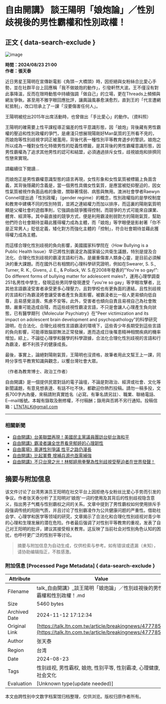 # 自由開講》 談王陽明「娘炮論」／性別歧視後的男性霸權和性別政權！

## 正文 { data-search-exclude }


![image](https://ad.doubleclick.net/ddm/activity/src=9530821;type=invmedia;cat=ltn_w0;u1=talk;u2=投書;u3=4777854;u4=;u5=;dc_lat=;dc_rdid=;tag_for_child_directed_treatment=;tfua=;npa=;ord=1?)

**時間：2024/08/23 21:00**  
**作者：張天泰**
  
近日男星王陽明在宣傳新電影《角頭－大橋頭》時，因拒絕與女粉絲合比愛心手勢，並在社群平台上回應稱「我不做娘炮的動作」，引發軒然大波。王不僅沒有對此事降溫，反而在限時動態中持續強調「做自己」的立場，更在Threads上頻頻與網友爭執，甚至用不雅字眼回應批評，讓輿論風暴愈演愈烈，直到王的「代言遭網紅抵制」，改口坦承上了一課「沒要傷害任何人」。

王陽明被挖出2015年出席活動時，也曾做出「手比愛心」的動作。（資料照）

王陽明的確需要上性平課程導正偏差的性平意識形態，因「娘炮」背後藏有男性霸權的壓迫和性別政權的爭鬥，是膚淺只想展現陽剛好Man氣質的王所看不見的，而娘炮等性別歧視字詞正被濫用，背後代表一種性別平等教育退步的警訊，娘炮之所以成為一種對女性化特徵男性的貶義性標籤，是其背後的男性霸權意識形態，因男性霸權為了追求其他男性的認可和結盟，必須通過排斥女性，歧視娘炮和排擠同性戀來實現。

請繼續往下閱讀...

而娘炮正是男性霸權意識型態的語言再現，女性形象和女性氣質被標籤上負面含義，其背後隱藏的含義是，當一個男性具備女性氣質，是應當被貶抑壓迫的，因女性氣質被視作負面品格的象徵，關聯著懦弱、病態與無用。澳洲社會學者Raewyn Connell提出過「性別政權」（gender regime）的概念，性別政權指的是學校制度和教育中建構不同的性別特質，並將之連結權力而加以排序，而這裏的陽剛氣質明顯是父權社會的遊戲準則，它強調由競爭獲得控制，而競爭的方式可能來自課業、體育、經濟等。其中最直接的競爭方式，便是利用霸淩削弱對方的陽剛氣質，幫助他們符合社會期待並藉此獲得權力成為主體，而「娘炮」等字眼便是影射著「你不是正常男人」貶低定義，矮化對方而強化主體的「控制」，符合社會期待並藉此獲得權力成為主體。

而這樣合理化性別歧視的負向影響，美國國家科學院在〈How Bullying is a Public Health Issue〉早已將性別霸淩定為國家級公共衛生議題，特別是提及合法化、合理化性別歧視的霸淩言語和行為，是嚴重傷害人類身心靈，是目前必須解決的重大課題。而在國外已有相關的心理科學研究證明，例如在Swearer, S. S., Turner, R. K., Givens, J. E., & Pollack, W. S.在2008年發表的"You're so gay!": Do different forms of bullying matter for adolescent males?，運用心理學調查251名男性中學生，發現這些男同學發現遭受「you're so gay」等字眼攻擊者，比其他言語霸淩受害者承受更多心理壓力，且對學校也有更負面的連結，且性別歧視的言語和行為霸淩將會讓受害者產生負面影響。被霸淩者比一般人更易傾向低自尊，且易感覺沮喪、焦慮不安等。此外，受害者也傾向自責且易視自己為社會敗類，嚴重可能造成自殘，而這些歧視性霸淩言語，不只是會讓人心理產生負向狀態，已有醫學期刊《Molecular Psychiatry》在”Peer victimization and its impact on adolescent brain development and psychopathology”的科學研究證明，在合法化、合理化歧視性言語霸淩的環境下，這些青少年長期受到這些言語的負向影響，可能導致腦部無法正常發展，進而造成日後罹患精神相關疾病的機率增加，綜上，不論從心理學和醫學的科學證據，合法化合理化性別歧視的言語和行為霸淩，都不利孩子的健康成長。

最後，事實上，論絕對陽剛氣質，王陽明也沒資格，故筆者用此文幫王上一課，同時分享性平教育知識與觀念，以饗台灣社會大眾。

（作者為教育博士、政治工作者）

自由開講》是一個提供民眾對話的電子論壇，不論是對政治、經濟或社會、文化等新聞議題，有意見想表達、有話不吐不快，都歡迎你熱烈投稿。請勿一稿多投，文長700字內為優，來稿請附真實姓名（必寫。有筆名請另註）、職業、聯絡電話、E─mail帳號。本報有錄取及刪修權，不付稿酬；錄用與否將不另行通知。投稿信箱：LTNTALK@gmail.com

---

### 相關新聞

- [自由開講》台美聯盟再現！美國民主黨議員團訪台挺台海和平](https://talk.ltn.com.tw/article/breakingnews/4768536)
- [自由開講》霸凌者讓全世界看見郁婷的心理韌性](https://talk.ltn.com.tw/article/breakingnews/4768289)
- [自由廣場》奧運性別爭議 性平之路仍漫長](https://talk.ltn.com.tw/article/paper/1661147)
- [自由開講》比起軍費 增補兵源也亟需補強](https://talk.ltn.com.tw/article/breakingnews/4760461)
- [自由開講》不只台灣之光！林郁婷用拳擊為性別歧視受壓迫者在世界發聲！](https://talk.ltn.com.tw/article/breakingnews/4763535)

## 摘要与附加信息

<!-- tcd_abstract -->
该文件讨论了台湾男演员王阳明在社交平台上因拒绝与女粉丝比爱心手势而引发的争议。作者张天泰分析了王阳明对'娘炮'一词的使用及其背后的性别歧视隐含意义，指出男子气概与性别霸权之间的关系。文章中提到了男性霸权如何使用排斥手段强调传统的阳刚气质，并且讨论了性别霸凌作为公共健康问题的严重性。借助社会学、心理学和医学等领域的研究，文章揭示了合法化和合理化性别歧视对青少年的心理和生理发展的潜在危险。作者最后强调了对性别平等教育的重视，发表了自己对王阳明的批评，建议其接受相关教育。这反映了当前社会对性别角色认知的困扰，也呼吁更广泛的性别平等讨论。
<!-- tcd_abstract_end -->

> 摘要与附加信息为自动生成，仅供检索与参考。如有错误或遗漏（未知），请协助编辑指正，不胜感激。

### 附加信息 [Processed Page Metadata] { data-search-exclude }

| Attribute       | Value                                  |
|-----------------|----------------------------------------|
| Filename        | talk_自由開講》_談王陽明「娘炮論」／性別歧視後的男性霸權和性別政權！.md                             |
| Size            | 5460 bytes                           |
| Archived Date   | 2024-11-12 17:12:34                             |
| Original Link   | [https://talk.ltn.com.tw/article/breakingnews/4777854](https://talk.ltn.com.tw/article/breakingnews/4777854)                       |
| Author          | 张天泰                               |
| Region          | 台湾                               |
| Date            | 2024-08-23                                 |
| Tags            | 性别歧视, 男性霸权, 娘炮, 性别平等, 性别霸凌, 心理健康, 社会文化                                 |
| Evaluation            | [Unknown type(update needed)]                                 |
<!-- tcd_table_end -->

本文由跨性别中文数字档案馆归档整理，仅供浏览。版权归原作者所有。
